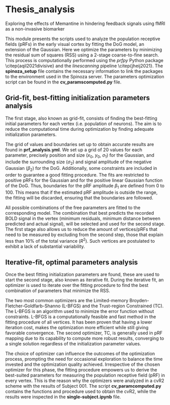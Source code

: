 # Thesis_analysis
Exploring the effects of Memantine in hindering feedback signals using fMRI as a non-invasive biomarker

This module presents the scripts used to analyze the population receptive fields (pRFs) in the early visual cortex by fitting the DoG model, an extension of the Gaussian. Here we optimize the parameters by minimizing the residual sum of squares (RSS) using a 2-stage coarse-to-fine search. 
This process is computationally performed using the *prfpy* Python package \citep{aqil2021divisive} and the *linescanning* pipeline \citep{jheij2021}. The **spinoza_setup** file contains the necessary information to link the packages to the environment used in the Spinoza server. The parameters optimization script can be found in the **cv_paramscomputed.py** file. 

## Grid-fit, best-fitting initialization parameters analysis

The first stage, also known as grid-fit, consists of finding the best-fitting initial parameters for each vertex (i.e. population of neurons). 
The aim is to reduce the computational time during optimization by finding adequate initialization parameters. 

The grid of values and boundaries set up to obtain accurate results are found in **prf_analysis.yml**. We set up a grid of 20 values for each parameter, precisely position and size ($x_0$, $y_0$, $\sigma_1$) for the Gaussian, and include the surrounding size ($\sigma_2$) and signal amplitude of the negative Gaussian ($\beta_2$) for the DoG. Additionally, some constraints are included in order to guarantee a good fitting procedure.
The fits are restricted to positive pRFs for the Gaussian and for the positive linear Gaussian function of the DoG. Thus, boundaries for the pRF amplitude $\beta_1$ are defined from 0 to 100. 
This means that if the estimated pRF amplitude is outside the range, the fitting will be discarded, ensuring that the boundaries are followed.

All possible combinations of the free parameters are fitted to the corresponding model. The combination that best predicts the recorded BOLD signal in the vertex (minimum residuals, minimum distance between predicted and actual signal), will be selected and used for the second stage. 
The first stage also allows us to reduce the amount of vertices/pRFs that need to be measured by excluding from the second step, those that explain less than 10\% of the total variance ($R^2$). Such vertices are postulated to exhibit a lack of substantial variability.

## Iterative-fit, optimal parameters analysis

Once the best fitting initialization parameters are found, these are used to start the second stage, also known as iterative fit.
During the iterative fit, an optimizer is used to iterate over the fitting procedure to find the best combination of parameters that minimize the RSS.

The two most common optimizers are the Limited-memory Broyden-Fletcher-Goldfarb-Shanno (L-BFGS) and the Trust-region Constrained (TC).
The L-BFGS is an algorithm used to minimize the error function without constraints. 
L-BFGS is a computationally feasible and fast method in the fitting procedure of all vertices. It has been proven that having a lower iteration cost, makes the optimization more efficient while still giving favorable convergence. The second optimizer, TC, is generally used in pRF mapping due to its capability to compute more robust results, converging to a single solution regardless of the initialization parameter values.

The choice of optimizer can influence the outcomes of the optimization process, prompting the need for occasional exploration to balance the time invested and the optimization quality achieved. Irrespective of the chosen optimizer for this phase, the fitting procedure empowers us to derive the best-suited parameters for measuring the population receptive field (pRF) in every vertex. This is the reason why the optimizers were analyzed in a cvR2 scheme with the results of Subject 001. The script **cv_paramcomputed.py** contains the functions and procedure used to obtain the cvR2, while the results were inspected in the **single-subject.ipynb** file.
